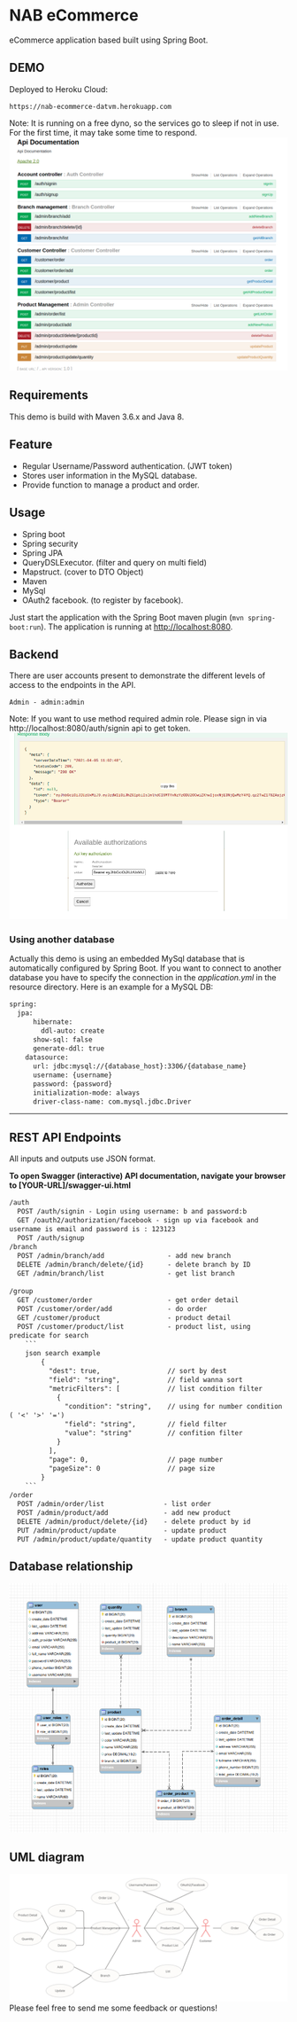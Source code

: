# NAB eCommerce

eCommerce application based built using Spring Boot.

## DEMO
Deployed to Heroku Cloud:

    https://nab-ecommerce-datvm.herokuapp.com

Note: It is running on a free dyno, so the services go to sleep if not in use. For the first time, it may take some time to respond.
![Screenshot from running application](image/nab-run.png?raw=true "Screenshot JWT Spring Security Demo")

## Requirements
This demo is build with Maven 3.6.x and Java 8.

## Feature
- Regular Username/Password authentication. (JWT token)
- Stores user information in the MySQL database.
- Provide function to manage a product and order.
## Usage

- Spring boot
- Spring security
- Spring JPA
- QueryDSLExecutor. (filter and query on multi field)
- Mapstruct. (cover to DTO Object)
- Maven
- MySql
- OAuth2 facebook. (to register by facebook).

Just start the application with the Spring Boot maven plugin (`mvn spring-boot:run`). The application is
running at [http://localhost:8080](http://localhost:8080).

## Backend
There are user accounts present to demonstrate the different levels of access to the endpoints in
the API.
```
Admin - admin:admin
```

Note: If you want to use method required admin role. Please sign in via http://localhost:8080/auth/signin api to get token.
![Screenshot from running application](image/authen.png?raw=true "Screenshot JWT Spring Security Demo")
### Using another database

Actually this demo is using an embedded MySql database that is automatically configured by Spring Boot. If you want to connect 
to another database you have to specify the connection in the *application.yml* in the resource directory. Here is an example for a MySQL DB:

```
spring:
  jpa:
      hibernate:
        ddl-auto: create
      show-sql: false
      generate-ddl: true
    datasource:
      url: jdbc:mysql://{database_host}:3306/{database_name}
      username: {username}
      password: {password}
      initialization-mode: always
      driver-class-name: com.mysql.jdbc.Driver
```

---------------------------------------

## REST API Endpoints
All inputs and outputs use JSON format.

**To open Swagger (interactive) API documentation, navigate your browser to [YOUR-URL]/swagger-ui.html**


```
/auth
  POST /auth/signin - Login using username: b and password:b
  GET /oauth2/authorization/facebook - sign up via facebook and username is email and password is : 123123
  POST /auth/signup
/branch
  POST /admin/branch/add                - add new branch
  DELETE /admin/branch/delete/{id}      - delete branch by ID
  GET /admin/branch/list                - get list branch

/group
  GET /customer/order                   - get order detail
  POST /customer/order/add              - do order
  GET /customer/product                 - product detail
  POST /customer/product/list           - product list, using predicate for search
    ```
    json search example
        {
          "dest": true,                 // sort by dest
          "field": "string",            // field wanna sort
          "metricFilters": [            // list condition filter
            {
              "condition": "string",    // using for number condition ( '<' '>' '=')
              "field": "string",        // field filter
              "value": "string"         // confition filter
            }
          ],
          "page": 0,                    // page number
          "pageSize": 0                 // page size
        }
    ```
/order
  POST /admin/order/list               - list order
  POST /admin/product/add              - add new product
  DELETE /admin/product/delete/{id}    - delete product by id
  PUT /admin/product/update            - update product
  PUT /admin/product/update/quantity   - update product quantity

```



## Database relationship
![Screenshot from running application](image/database.png?raw=true "Database relation")

## UML diagram
![Screenshot from running application](image/UML.jpg?raw=true "Database relation")
Please feel free to send me some feedback or questions!
